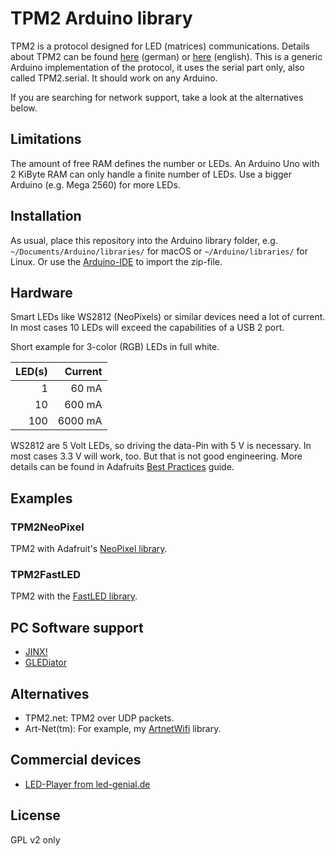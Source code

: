 # TPM2 Arduino library

TPM2 is a protocol designed for LED (matrices) communications.
Details about TPM2 can be found [here](https://www.ledstyles.de/index.php?thread/18969-tpm2-protokoll-zur-matrix-lichtsteuerung/) (german) or [here](https://gist.github.com/jblang/89e24e2655be6c463c56) (english).
This is a generic Arduino implementation of the protocol, it uses the serial part only, also called TPM2.serial. It should work on any
Arduino.

If you are searching for network support, take a look at the alternatives below.

## Limitations

The amount of free RAM defines the number or LEDs. An Arduino Uno with 2 KiByte RAM can only handle a finite number of LEDs. Use a bigger Arduino (e.g. Mega 2560) for more LEDs.

## Installation

As usual, place this repository into the Arduino library folder,
e.g. `~/Documents/Arduino/libraries/` for macOS or `~/Arduino/libraries/` for Linux. Or use the [Arduino-IDE](https://www.arduino.cc/en/Guide/Libraries#toc4) to import the zip-file.

## Hardware

Smart LEDs like WS2812 (NeoPixels) or similar devices need a lot of current. In most cases 10 LEDs will exceed the capabilities of a USB 2 port.

Short example for 3-color (RGB) LEDs in full white.

|LED(s)|Current|
|-----:|------:|
|    1 |  60 mA|
|   10 | 600 mA|
|  100 |6000 mA|

WS2812 are 5 Volt LEDs, so driving the data-Pin with 5 V is necessary. In most cases 3.3 V will work, too. But that is not good engineering.
More details can be found in Adafruits [Best Practices](https://learn.adafruit.com/adafruit-neopixel-uberguide/best-practices) guide.

## Examples

### TPM2NeoPixel

TPM2 with Adafruit's [NeoPixel library](https://github.com/adafruit/Adafruit_NeoPixel).

### TPM2FastLED

TPM2 with the [FastLED library](https://github.com/FastLED/FastLED).

## PC Software support

* [JINX!](http://www.live-leds.de/downloads/)
* [GLEDiator](http://www.solderlab.de/index.php/software/glediator)

## Alternatives

* TPM2.net: TPM2 over UDP packets.
* Art-Net(tm): For example, my [ArtnetWifi](https://github.com/rstephan/ArtnetWifi) library.

## Commercial devices

* [LED-Player from led-genial.de](https://www.led-genial.de/LED-Player)

## License

GPL v2 only
